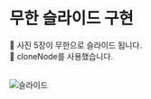 # 무한 슬라이드 구현 
:green_heart: 사진 5장이 무한으로 슬라이드 됩니다. <br>
:purple_heart: cloneNode를 사용했습니다.<br>

<br>![슬라이드](https://user-images.githubusercontent.com/89337508/180240569-ad345930-23e2-478b-9940-3858219e4c2e.gif)

<br>

